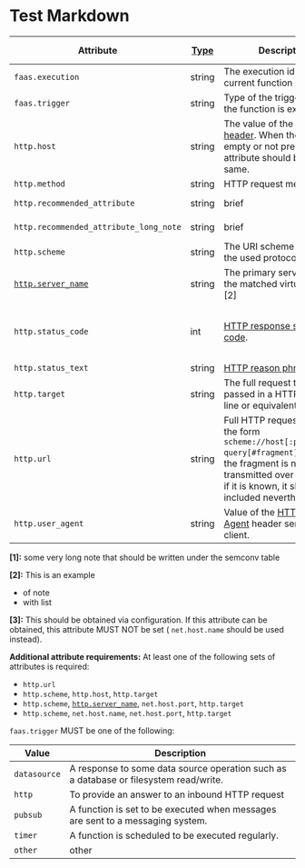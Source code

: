 # Test Markdown

<!-- semconv faas.http(full) -->
| Attribute  | [Type](https://github.com/open-telemetry/opentelemetry-specification/blob/main/specification/common/README.md#attribute) | Description  | Examples  | [Requirement Level](https://github.com/open-telemetry/opentelemetry-specification/blob/main/specification/common/attribute-requirement-level.md) |
|---|---|---|---|---|
| `faas.execution` | string | The execution id of the current function execution. | `af9d5aa4-a685-4c5f-a22b-444f80b3cc28` | `Recommended` |
| `faas.trigger` | string | Type of the trigger on which the function is executed. | `datasource` | `Required` |
| `http.host` | string | The value of the [HTTP host header](https://tools.ietf.org/html/rfc7230#section-5.4). When the header is empty or not present, this attribute should be the same. | `www.example.org` | See below |
| `http.method` | string | HTTP request method. | `GET`; `POST`; `HEAD` | `Required` |
| `http.recommended_attribute` | string | brief | `foo` | `Recommended` short note |
| `http.recommended_attribute_long_note` | string | brief | `bar` | `Recommended` [1] |
| `http.scheme` | string | The URI scheme identifying the used protocol. | `http`; `https` | See below |
| [`http.server_name`](input_http.md) | string | The primary server name of the matched virtual host. [2] | `example.com` | `Conditionally Required` [3] |
| `http.status_code` | int | [HTTP response status code](https://tools.ietf.org/html/rfc7231#section-6). | `200` | `Conditionally Required` if and only if one was received/sent |
| `http.status_text` | string | [HTTP reason phrase](https://tools.ietf.org/html/rfc7230#section-3.1.2). | `OK` | `Recommended` |
| `http.target` | string | The full request target as passed in a HTTP request line or equivalent. | `/path/12314/?q=ddds#123` | See below |
| `http.url` | string | Full HTTP request URL in the form `scheme://host[:port]/path?query[#fragment]`. Usually the fragment is not transmitted over HTTP, but if it is known, it should be included nevertheless. | `https://www.foo.bar/search?q=OpenTelemetry#SemConv` | See below |
| `http.user_agent` | string | Value of the [HTTP User-Agent](https://tools.ietf.org/html/rfc7231#section-5.5.3) header sent by the client. | `CERN-LineMode/2.15 libwww/2.17b3` | `Recommended` |

**[1]:** some very long note that should be written under the semconv table

**[2]:** This is an example

- of note
- with list

**[3]:** This should be obtained via configuration. If this attribute can be obtained, this attribute MUST NOT be set ( `net.host.name` should be used instead).

**Additional attribute requirements:** At least one of the following sets of attributes is required:

* `http.url`
* `http.scheme`, `http.host`, `http.target`
* `http.scheme`, [`http.server_name`](input_http.md), `net.host.port`, `http.target`
* `http.scheme`, `net.host.name`, `net.host.port`, `http.target`

`faas.trigger` MUST be one of the following:

| Value  | Description |
|---|---|
| `datasource` | A response to some data source operation such as a database or filesystem read/write. |
| `http` | To provide an answer to an inbound HTTP request |
| `pubsub` | A function is set to be executed when messages are sent to a messaging system. |
| `timer` | A function is scheduled to be executed regularly. |
| `other` | other |
<!-- endsemconv -->
